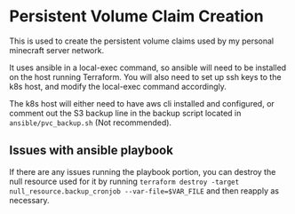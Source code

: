 # Persistent Volume Claim Creation

This is used to create the persistent volume claims used by my personal minecraft server network.

It uses ansible in a local-exec command, so ansible will need to be installed on the host running Terraform. You will also need to set up ssh keys to the k8s host, and modify the local-exec command accordingly.

The k8s host will either need to have aws cli installed and configured, or comment out the S3 backup line in the backup script located in `ansible/pvc_backup.sh` (Not recommended).

## Issues with ansible playbook

If there are any issues running the playbook portion, you can destroy the null resource used for it by running `terraform destroy -target null_resource.backup_cronjob --var-file=$VAR_FILE` and then reapply as necessary.
